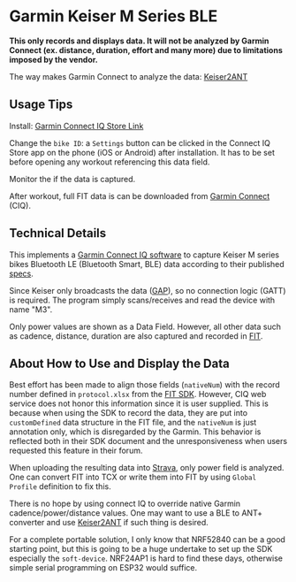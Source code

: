 # Garmin Keiser M Series BLE 
**This only records and displays data. It will not be analyzed by Garmin Connect (ex. distance, duration, effort and many more) due to limitations imposed by the vendor.**

The way makes Garmin Connect to analyze the data: [Keiser2ANT](https://github.com/tao-j/Keiser2ANT)

## Usage Tips
Install: [Garmin Connect IQ Store Link](https://apps.garmin.com/en-US/apps/3ff8a2fc-dc5d-4509-a7d8-33d7f7d43a45)

Change the `bike ID`: a `Settings` button can be clicked in the Connect IQ Store app on the phone (iOS or Android) after installation. It has to be set before opening any workout referencing this data field.

Monitor the if the data is captured.

After workout, full FIT data is can be downloaded from [Garmin Connect](https://connect.garmin.com) (CIQ).

## Technical Details
This implements a [Garmin Connect IQ software](https://developer.garmin.com/connect-iq/) to capture Keiser M series bikes Bluetooth LE (Bluetooth Smart, BLE) data according to their published [specs](https://dev.keiser.com/mseries/direct/).

Since Keiser only broadcasts the data ([GAP](https://learn.adafruit.com/introduction-to-bluetooth-low-energy/gap)), so no connection logic (GATT) is required. The program simply scans/receives and read the device with name "M3".

Only power values are shown as a Data Field. However, all other data such as cadence, distance, duration are also captured and recorded in [FIT](https://developer.garmin.com/fit/protocol/).

## About How to Use and Display the Data
Best effort has been made to align those fields (`nativeNum`) with the record number defined in `protocol.xlsx` from the [FIT SDK](`https://developer.garmin.com/fit/download/`). However, CIQ web service does not honor this information since it is user supplied. This is because when using the SDK to record the data, they are put into `customDefined` data structure in the FIT file, and the `nativeNum` is just annotation only, which is disregarded by the Garmin. This behavior is reflected both in their SDK document and the unresponsiveness when users requested this feature in their forum.

When uploading the resulting data into [Strava](https://strava.com), only power field is analyzed. One can convert FIT into TCX or write them into FIT by using `Global Profile` definition to fix this. 

There is no hope by using connect IQ to override native Garmin cadence/power/distance values. One may want to use a BLE to ANT+ converter and use [Keiser2ANT](https://github.com/tao-j/Keiser2ANT) if such thing is desired. 

For a complete portable solution, I only know that NRF52840 can be a good starting point, but this is going to be a huge undertake to set up the SDK especially the `soft-device`. NRF24AP1 is hard to find these days, otherwise simple serial programming on ESP32 would suffice.
